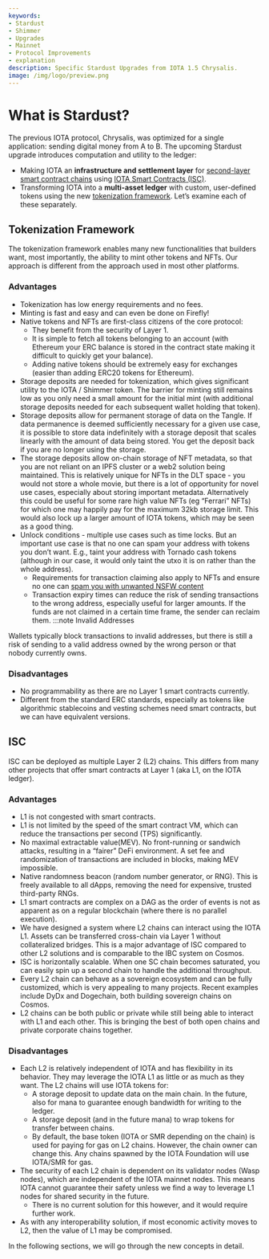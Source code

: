 ```yaml
---
keywords:
- Stardust
- Shimmer
- Upgrades
- Mainnet
- Protocol Improvements
- explanation
description: Specific Stardust Upgrades from IOTA 1.5 Chrysalis.
image: /img/logo/preview.png
---
```


# What is Stardust?

The previous IOTA protocol, Chrysalis, was optimized for a single application: sending digital money from A to B.
The upcoming Stardust upgrade introduces computation and utility to the ledger:
- Making IOTA an **infrastructure and settlement layer** for [second-layer smart contract chains](https://wiki.iota.org/smart-contracts/overview) using [IOTA Smart Contracts (ISC)](#isc).
- Transforming IOTA into a **multi-asset ledger** with custom, user-defined tokens using the new [tokenization framework](#tokenization-framework).
Let’s examine each of these separately. 

## Tokenization Framework
The tokenization framework enables many new functionalities that builders want, most importantly, the ability to mint other tokens and NFTs. Our approach is different from the approach used in most other platforms. 

### Advantages
- Tokenization has low energy requirements and no fees.
- Minting is fast and easy and can even be done on Firefly!
- Native tokens and NFTs are first-class citizens of the core protocol:
  - They benefit from the security of Layer 1.
  - It is simple to fetch all tokens belonging to an account (with Ethereum your ERC balance is stored in the contract state making it difficult to quickly get your balance).
  - Adding native tokens should be extremely easy for exchanges (easier than adding ERC20 tokens for Ethereum).
- Storage deposits are needed for tokenization, which gives significant utility to the IOTA / Shimmer token. The barrier for minting still remains low as you only need a small amount for the initial mint (with additional storage deposits needed for each subsequent wallet holding that token).
- Storage deposits allow for permanent storage of data on the Tangle. If data permanence is deemed sufficiently necessary for a given use case, it is possible to store data indefinitely with a storage deposit that scales linearly with the amount of data being stored. You get the deposit back if you are no longer using the storage.
- The storage deposits allow on-chain storage of NFT metadata, so that you are not reliant on an IPFS cluster or a web2 solution being maintained. This is relatively unique for NFTs in the DLT space - you would not store a whole movie, but there is a lot of opportunity for novel use cases, especially about storing important metadata. Alternatively this could be useful for some rare high value NFTs (eg “Ferrari” NFTs) for which one may happily pay for the maximum 32kb storage limit. This would also lock up a larger amount of IOTA tokens, which may be seen as a good thing.
- Unlock conditions - multiple use cases such as time locks. But an important use case is that no one can spam your address with tokens you don’t want. E.g., taint your address with Tornado cash tokens (although in our case, it would only taint the utxo it is on rather than the whole address).
  - Requirements for transaction claiming also apply to NFTs and ensure no one can [spam you with unwanted NSFW content](https://decrypt.co/79406/budweiser-dick-pic-nft-ethereum-wallet)  
  - Transaction expiry times can reduce the risk of sending transactions to the wrong address, especially useful for larger amounts. If the funds are not claimed in a certain time frame, the sender can reclaim them. 
:::note Invalid Addresses

Wallets typically block transactions to invalid addresses, but there is still a risk of sending to a valid address owned by the wrong person or that nobody currently owns.



### Disadvantages

- No programmability as there are no Layer 1 smart contracts currently.
- Different from the standard ERC standards, especially as tokens like algorithmic stablecoins and vesting schemes need smart contracts, but we can have equivalent versions.

## ISC

ISC can be deployed as multiple Layer 2 (L2) chains. This differs from many other projects that offer smart contracts at Layer 1 (aka L1, on the IOTA ledger). 

### Advantages
- L1 is not congested with smart contracts.
- L1 is not limited by the speed of the smart contract VM, which can reduce the transactions per second (TPS) significantly.
- No maximal extractable value(MEV). No front-running or sandwich attacks, resulting in a “fairer” DeFi environment. A set fee and randomization of transactions are included in blocks, making MEV impossible.
- Native randomness beacon (random number generator, or RNG). This is freely available to all dApps, removing the need for expensive, trusted third-party RNGs.
- L1 smart contracts are complex on a DAG as the order of events is not as apparent as on a regular blockchain (where there is no parallel execution).
- We have designed a system where L2 chains can interact using the IOTA L1. Assets can be transferred cross-chain via Layer 1 without collateralized bridges. This is a major advantage of ISC compared to other L2 solutions and is comparable to the IBC system on Cosmos. 
- ISC is horizontally scalable. When one SC chain becomes saturated, you can easily spin up a second chain to handle the additional throughput.
- Every L2 chain can behave as a sovereign ecosystem and can be fully customized, which is very appealing to many projects. Recent examples include DyDx and Dogechain, both building sovereign chains on Cosmos. 
- L2 chains can be both public or private while still being able to interact with L1 and each other. This is bringing the best of both open chains and private corporate chains together.

### Disadvantages

- Each L2 is relatively independent of IOTA and has flexibility in its behavior. They may leverage the IOTA L1 as little or as much as they want. The L2 chains will use IOTA tokens for:
  - A storage deposit to update data on the main chain. In the future, also for mana to guarantee enough bandwidth for writing to the ledger.
  - A storage deposit (and in the future mana) to wrap tokens for transfer between chains.
  - By default, the base token (IOTA or SMR depending on the chain) is used for paying for gas on L2 chains. However, the chain owner can change this. Any chains spawned by the IOTA Foundation will use IOTA/SMR for gas.
- The security of each L2 chain is dependent on its validator nodes (Wasp nodes), which are independent of the IOTA mainnet nodes. This means IOTA cannot guarantee their safety unless we find a way to leverage L1 nodes for shared security in the future.
  - There is no current solution for this however, and it would require further work.
- As with any interoperability solution, if most economic activity moves to L2, then the value of L1 may be compromised. 

In the following sections, we will go through the new concepts in detail.

